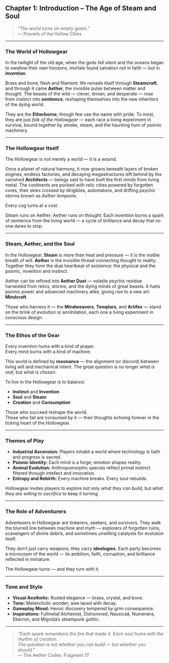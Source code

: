 ## Chapter 1: Introduction – The Age of Steam and Soul

> _"The world turns on empty gears."_  
> — Proverb of the Hollow Cities

---

### The World of Hollowgear

In the twilight of the old age, when the gods fell silent and the oceans began to swallow their own horizons, mortals found salvation not in faith — but in **invention**.

Brass and bone, flesh and filament: life remade itself through **Steamcraft**, and through it came **Aether**, the invisible pulse between matter and thought. The beasts of the wild — clever, driven, and desperate — rose from instinct into **sentience**, reshaping themselves into the new inheritors of the dying world.

They are the **Etherborne**, though few use the name with pride. To most, they are just _folk of the Hollowgear_ — each race a living experiment in survival, bound together by smoke, steam, and the haunting hum of psionic machinery.

---

### The Hollowgear Itself

The Hollowgear is not merely a world — it is a wound.

Once a planet of natural harmony, it now groans beneath layers of broken engines, endless factories, and decaying megastructures left behind by the vanished **Architects** — beings said to have built the first minds from living metal. The continents are pocked with relic cities powered by forgotten cores, their skies crossed by dirigibles, automatons, and drifting psychic storms known as _Aether tempests_.

Every cog turns at a cost.

Steam runs on Aether; Aether runs on thought. Each invention burns a spark of sentience from the living world — a cycle of brilliance and decay that no one dares to stop.

---

### Steam, Aether, and the Soul

In the Hollowgear, **Steam** is more than heat and pressure — it is the visible breath of will. **Aether** is the invisible thread connecting thought to reality. Together they form the dual heartbeat of existence: the physical and the psionic, invention and instinct.

Aether can be refined into **Aether Dust** — volatile psychic residue harvested from relics, storms, and the dying minds of great beasts. It fuels psionic power and advanced machinery alike, giving rise to a new art: **Mindcraft**.

Those who harness it — the **Mindweavers**, **Templars**, and **Artifex** — stand on the brink of evolution or annihilation, each one a living experiment in conscious design.

---

### The Ethos of the Gear

Every invention hums with a kind of prayer.  
Every mind burns with a kind of machine.

This world is defined by **resonance** — the alignment (or discord) between living will and mechanical intent. The great question is no longer _what is real_, but _what is chosen_.

To live in the Hollowgear is to balance:

-   **Instinct** and **Invention**
-   **Soul** and **Steam**
-   **Creation** and **Consumption**

Those who succeed reshape the world.  
Those who fail are consumed by it — their thoughts echoing forever in the ticking heart of the Hollowgear.

---

### Themes of Play

-   **Industrial Ascension:** Players inhabit a world where technology is faith and progress is sacred.
-   **Psionic Identity:** Each mind is a forge; emotion shapes reality.
-   **Animal Evolution:** Anthropomorphic species reflect primal instinct filtered through intellect and innovation.
-   **Entropy and Rebirth:** Every machine breaks. Every soul rebuilds.

Hollowgear invites players to explore not only _what they can build_, but _what they are willing to sacrifice_ to keep it turning.

---

### The Role of Adventurers

Adventurers in Hollowgear are tinkerers, seekers, and survivors. They walk the blurred line between machine and myth — explorers of forgotten ruins, scavengers of divine debris, and sometimes unwilling catalysts for evolution itself.

They don’t just carry weapons; they carry **ideologies**. Each party becomes a microcosm of the world — its ambition, faith, corruption, and brilliance reflected in miniature.

The Hollowgear turns — and they turn with it.

---

### Tone and Style

-   **Visual Aesthetic:** Rusted elegance — brass, crystal, and bone.
-   **Tone:** Melancholic wonder; awe laced with decay.
-   **Gameplay Mood:** Heroic discovery tempered by grim consequence.
-   **Inspirations:** Fullmetal Alchemist, Dishonored, Nausicaä, Numenera, Eberron, and Mignola’s steampunk gothic.

---

> _“Each spark remembers the fire that made it. Each soul hums with the rhythm of creation.  
> The question is not whether you can build — but whether you should.”_  
> — The Aether Codex, Fragment 17
